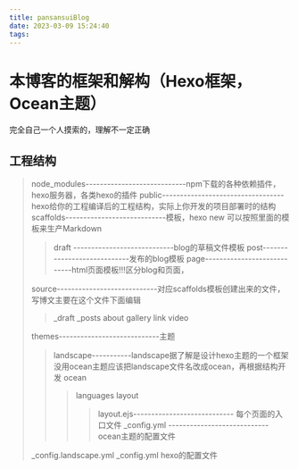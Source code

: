 ```yaml
---
title: pansansuiBlog
date: 2023-03-09 15:24:40
tags:
---
```

# 本博客的框架和解构（Hexo框架，Ocean主题）
完全自己一个人摸索的，理解不一定正确
## 工程结构
> node_modules----------------------------npm下载的各种依赖插件，hexo服务器，各类hexo的插件
> public----------------------------------hexo给你的工程编译后的工程结构，实际上你开发的项目部署时的结构
> scaffolds----------------------------模板，hexo new 可以按照里面的模板来生产Markdown
>> draft ----------------------------blog的草稿文件模板
>> post----------------------------发布的blog模板
>> page----------------------------html页面模板!!!区分blog和页面，
>
> source----------------------------对应scaffolds模板创建出来的文件，写博文主要在这个文件下面编辑
>> _draft
>> _posts
>> about
>> gallery
>> link
>> video
>
> themes----------------------------主题
>>landscape-----------landscape据了解是设计hexo主题的一个框架没用ocean主题应该把landscape文件名改成ocean，再根据结构开发
>>ocean
>>>languages
>>>layout
>>>>layout.ejs---------------------------- 每个页面的入口文件
>>>_config.yml ----------------------------ocean主题的配置文件
>
> _config.landscape.yml
> _config.yml hexo的配置文件
